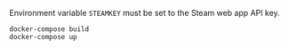 Environment variable `STEAMKEY` must be set to the Steam web app API key.

```
docker-compose build
docker-compose up
```